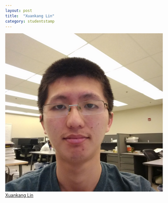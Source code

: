 ```yaml
---
layout: post
title:  "Xuankang Lin"
category: studentstamp
---
```

<a href="http://xuankanglin.com/About-Me/">
  <img src="assets/xuankang.jpg" alt="Xuankang Lin">
  <span class="student-name">Xuankang Lin</span>
</a>
